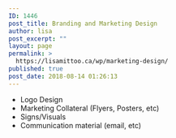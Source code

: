 ```yaml
---
ID: 1446
post_title: Branding and Marketing Design
author: lisa
post_excerpt: ""
layout: page
permalink: >
  https://lisamittoo.ca/wp/marketing-design/
published: true
post_date: 2018-08-14 01:26:13
---
```

<ul>
 	<li>Logo Design</li>
 	<li>Marketing Collateral (Flyers, Posters, etc)</li>
 	<li>Signs/Visuals</li>
 	<li>Communication material (email, etc)</li>
</ul>